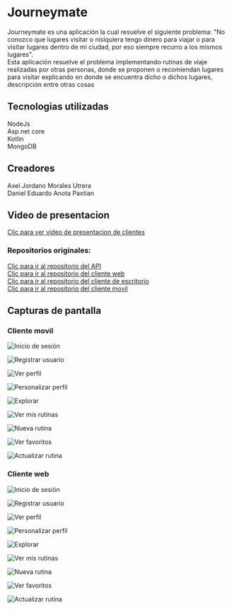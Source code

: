 # Journeymate
Journeymate es una aplicación la cual resuelve el siguiente problema: "No conozco que lugares visitar o nisiquiera tengo dinero para viajar o para visitar lugares dentro de mi ciudad, por eso siempre recurro a los mismos lugares".  
Esta aplicación resuelve el problema implementando rutinas de viaje realizadas por otras personas, donde se proponen o recomiendan lugares para visitar explicando en donde se encuentra dicho o dichos lugares, descripción entre otras cosas


## Tecnologias utilizadas
NodeJs  
Asp.net core  
Kotlin  
MongoDB


## Creadores

Axel Jordano Morales Utrera  
Daniel Eduardo Anota Paxtian

## Video de presentacion
[Clic para ver video de presentacion de clientes](https://youtu.be/u6hUdmUrJj8)  

### Repositorios originales:
[Clic para ir al repositorio del API](https://github.com/AxelUtrera/JourneymateAPI)  
[Clic para ir al repositorio del cliente web](https://github.com/AxelUtrera/Jorneymate-WEB)     
[Clic para ir al repositorio del cliente de escritorio](https://github.com/DPaxtian/Journeymate-Desktop)  
[Clic para ir al repositorio del cliente movil](https://github.com/DPaxtian/Journeymate-Kotlin) 

## Capturas de pantalla
### Cliente movil
![Inicio de sesión](./Imagenes/Login.jpg)

![Registrar usuario](./Imagenes/registrar_usuario.jpg)  

![Ver perfil](./Imagenes/Perfil.jpg)  

![Personalizar perfil](./Imagenes/personalizar_perfil.jpg)  

![Explorar](./Imagenes/Explorar.jpg)

![Ver mis rutinas](./Imagenes/mis_rutinas.jpg)

![Nueva rutina](./Imagenes/nueva_rutina.jpg) 

![Ver favoritos](./Imagenes/Favoritos.jpg)

![Actualizar rutina](./Imagenes/actualizar_rutina.jpg)  


### Cliente web  
![Inicio de sesión](./Imagenes/web_login.png)

![Registrar usuario](./Imagenes/web_registrarse.png)  

![Ver perfil](./Imagenes/web-perfil.png)  

![Personalizar perfil](./Imagenes/web-personalizar_perfil.png)  

![Explorar](./Imagenes/web_explorar.png)

![Ver mis rutinas](./Imagenes/web-mis_rutinas.png)

![Nueva rutina](./Imagenes/web-agregar_rutina.png) 

![Ver favoritos](./Imagenes/web-favoritos.png)

![Actualizar rutina](./Imagenes/web-editar_rutina.png)  








